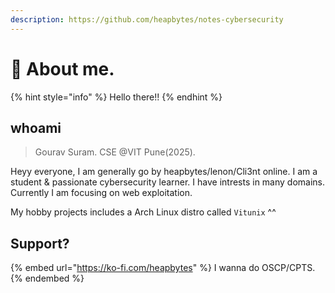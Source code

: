 ```yaml
---
description: https://github.com/heapbytes/notes-cybersecurity
---
```


# 👋 About me.

{% hint style="info" %}
Hello there!!
{% endhint %}

## whoami

> Gourav Suram. CSE @VIT Pune(2025).



Heyy everyone, I am generally go by heapbytes/lenon/Cli3nt online. I am a student & passionate cybersecurity learner. I have intrests in many domains. Currently I am focusing on web exploitation.

My hobby projects includes a Arch Linux distro called `Vitunix` ^^

## Support?

{% embed url="https://ko-fi.com/heapbytes" %}
I wanna do OSCP/CPTS.
{% endembed %}
